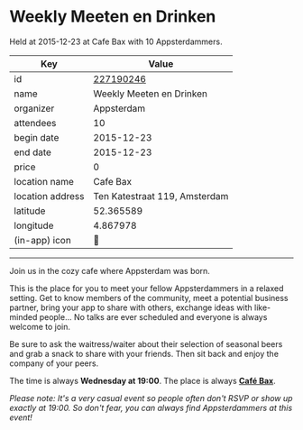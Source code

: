 # Weekly Meeten en Drinken
Held at 2015-12-23 at Cafe Bax with 10 Appsterdammers.
        
|Key|Value
|---|---|
|id|[227190246](https://www.meetup.com/appsterdam/events/227190246/)|
|name|Weekly Meeten en Drinken|
|organizer|Appsterdam|
|attendees|10|
|begin date|2015-12-23|
|end date|2015-12-23|
|price|0|
|location name|Cafe Bax|
|location address|Ten Katestraat 119, Amsterdam|
|latitude|52.365589|
|longitude|4.867978|
|(in-app) icon|🍺|

---

Join us in the cozy cafe where Appsterdam was born.

This is the place for you to meet your fellow Appsterdammers in a relaxed setting. Get to know members of the community, meet a potential business partner, bring your app to share with others, exchange ideas with like-minded people... No talks are ever scheduled and everyone is always welcome to join.

Be sure to ask the waitress/waiter about their selection of seasonal beers and grab a snack to share with your friends. Then sit back and enjoy the company of your peers.

The time is always **Wednesday at 19:00**. The place is always **[Café Bax](http://www.cafebax.nl/)**.

*Please note: It's a very casual event so people often don't RSVP or show up exactly at 19:00. So don't fear, you can *always* find Appsterdammers at this event!*


